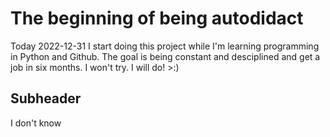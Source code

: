 # The beginning of being autodidact

Today 2022-12-31 I start doing this project while I'm learning programming in Python and Github. The goal is being constant and desciplined and get a job in six months.
I won't try. I will do! >:)

## Subheader

I don't know